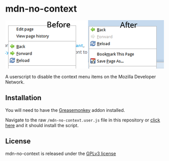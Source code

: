 mdn-no-context
==============

![mdn-no-context screenshot](https://github.com/stuartdb/mdn-no-context/raw/master/img/readme.png)

A userscript to disable the context menu items on the Mozilla Developer Network.

Installation
---------

You will need to have the [Greasemonkey](https://addons.mozilla.org/en-US/firefox/addon/greasemonkey/) addon installed.

Navigate to the raw ```/mdn-no-context.user.js``` file in this repository or [click here](https://github.com/stuartdb/mdn-no-context/raw/master/mdn-no-context-user.js) and it should install the script.

License
-------

mdn-no-context is released under the [GPLv3 license](https://www.gnu.org/licenses/gpl.html)
